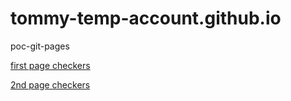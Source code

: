 # tommy-temp-account.github.io
poc-git-pages

[first page checkers](/page1.md)

[2nd page checkers](/page2.md)
